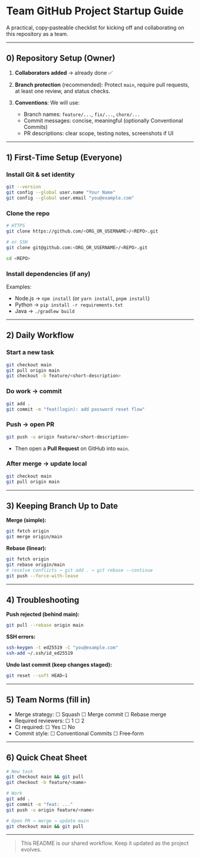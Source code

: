 # Team GitHub Project Startup Guide

A practical, copy‑pasteable checklist for kicking off and collaborating on this repository as a team.

---

## 0) Repository Setup (Owner)

1. **Collaborators added** → already done ✅
2. **Branch protection** (recommended): Protect `main`, require pull requests, at least one review, and status checks.
3. **Conventions**: We will use:

   * Branch names: `feature/...`, `fix/...`, `chore/...`
   * Commit messages: concise, meaningful (optionally Conventional Commits)
   * PR descriptions: clear scope, testing notes, screenshots if UI

---

## 1) First‑Time Setup (Everyone)

### Install Git & set identity

```bash
git --version
git config --global user.name "Your Name"
git config --global user.email "you@example.com"
```

### Clone the repo

```bash
# HTTPS
git clone https://github.com/<ORG_OR_USERNAME>/<REPO>.git

# or SSH
git clone git@github.com:<ORG_OR_USERNAME>/<REPO>.git

cd <REPO>
```

### Install dependencies (if any)

Examples:

* Node.js → `npm install` (or `yarn install`, `pnpm install`)
* Python → `pip install -r requirements.txt`
* Java → `./gradlew build`

---

## 2) Daily Workflow

### Start a new task

```bash
git checkout main
git pull origin main
git checkout -b feature/<short-description>
```

### Do work → commit

```bash
git add .
git commit -m "feat(login): add password reset flow"
```

### Push → open PR

```bash
git push -u origin feature/<short-description>
```

* Then open a **Pull Request** on GitHub into `main`.

### After merge → update local

```bash
git checkout main
git pull origin main
```

---

## 3) Keeping Branch Up to Date

**Merge (simple):**

```bash
git fetch origin
git merge origin/main
```

**Rebase (linear):**

```bash
git fetch origin
git rebase origin/main
# resolve conflicts → git add . → git rebase --continue
git push --force-with-lease
```

---

## 4) Troubleshooting

**Push rejected (behind main):**

```bash
git pull --rebase origin main
```

**SSH errors:**

```bash
ssh-keygen -t ed25519 -C "you@example.com"
ssh-add ~/.ssh/id_ed25519
```

**Undo last commit (keep changes staged):**

```bash
git reset --soft HEAD~1
```

---

## 5) Team Norms (fill in)

* Merge strategy: ☐ Squash ☐ Merge commit ☐ Rebase merge
* Required reviewers: ☐ 1 ☐ 2
* CI required: ☐ Yes ☐ No
* Commit style: ☐ Conventional Commits ☐ Free‑form

---

## 6) Quick Cheat Sheet

```bash
# New task
git checkout main && git pull
git checkout -b feature/<name>

# Work
git add .
git commit -m "feat: ..."
git push -u origin feature/<name>

# Open PR → merge → update main
git checkout main && git pull
```

---

> This README is our shared workflow. Keep it updated as the project evolves.

